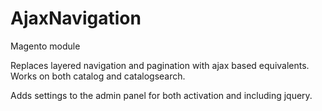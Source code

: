 AjaxNavigation
==============

Magento module

Replaces layered navigation and pagination with ajax based equivalents.
Works on both catalog and catalogsearch.

Adds settings to the admin panel for both activation and including jquery.
